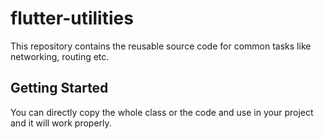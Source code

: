 # flutter-utilities
This repository contains the reusable source code for common tasks like networking, routing etc.

## Getting Started
You can directly copy the whole class or the code and use in your project and it will work properly.
